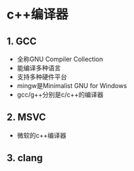 # c++编译器


## 1. GCC

- 全称GNU Compiler Collection
- 能编译多种语言
- 支持多种硬件平台
- mingw是Minimalist GNU for Windows
- gcc/g++分别是c/c++的编译器

## 2. MSVC

- 微软的c++编译器

## 3. clang